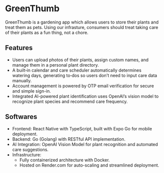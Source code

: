 # GreenThumb

GreenThumb is a gardening app which allows users to store their plants and treat them as pets. Using our infrasture, consumers should treat taking care of their plants as a fun thing, not a chore.

## Features

- Users can upload photos of their plants, assign custom names, and manage them in a personal plant directory.
- A built‑in calendar and care scheduler automatically determines watering days, generating to‑dos so users don’t need to input care data manually.
- Account management is powered by OTP email verification for secure and simple sign-in.
- Integrated AI-powered plant identification uses OpenAI’s vision model to recognize plant species and recommend care frequency.

## Softwares
- Frontend: React Native with TypeScript, built with Expo Go for mobile deployment.
- Backend: Go (Golang) with RESTful API implementation.
- AI Integration: OpenAI Vision Model for plant recognition and automated care suggestions.
- Infrastructure:
  - Fully containerized architecture with Docker.
  - Hosted on Render.com for auto-scaling and streamlined deployment.

